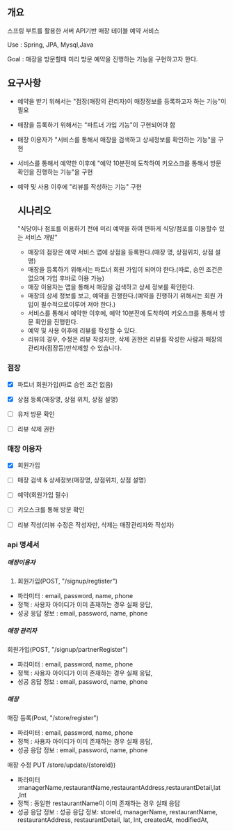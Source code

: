 ## 개요
스프링 부트를 활용한 서버 API기반 매장 테이블 예약 서비스
  

Use : Spring, JPA, Mysql,Java

Goal : 매장을 방문할때 미리 방문 예약을 진행하는 기능을 구현하고자 한다.

## 요구사항 
- 예약을 받기 위해서는 "점장(매장의 관리자)이 매장정보를 등록하고자 하는 기능"이 필요
- 매장을 등록하기 위해서는 "파트너 가입 기능"이 구현되어야 함
- 매장 이용자가 "서비스를 통해서 매장을 검색하고 상세정보를 확인하는 기능"을 구현
- 서비스를 통해서 예약한 이후에 "예약 10분전에 도착하여 키오스크를 통해서 방문 확인을 진행하는 기능"을 구현
- 예약 및 사용 이후에 "리뷰를 작성하는 기능" 구현


  ## 시나리오
  "식당이나 점포를 이용하기 전에 미리 예약을 하여 편하게 식당/점포를 이용할수 있는 서비스 개발"
  
  - 매장의 점장은 예약 서비스 앱에 상점을 등록한다.(매장 명, 상점위치, 상점 설명)
  - 매장을 등록하기 위해서는 파트너 회원 가입이 되어야 한다.(따로, 승인 조건은 없으며 가입 후바로 이용 가능)
  - 매장 이용자는 앱을 통해서 매장을 검색하고 상세 정보를 확인한다.
  - 매장의 상세 정보를 보고, 예약을 진행한다.(예약을 진행하기 위해서는 회원 가입이 필수적으로이루어 져야 한다.)
  - 서비스를 통해서 예약한 이후에, 예약 10분전에 도착하여 키오스크를 통해서 방문 확인을 진행한다.
  - 예약 및 사용 이후에 리뷰를 작성할 수 있다.
  - 리뷰의 경우, 수정은 리뷰 작성자만, 삭제 권한은 리뷰를 작성한 사람과 매장의 관리자(점장등)만삭제할 수 있습니다.
       


### 점장
- [x] 파트너 회원가입(따로 승인 조건 없음)
- [x] 상점 등록(매장명, 상점 위치, 상점 설명)
- [ ] 유저 방문 확인
- [ ] 리뷰 삭제 권한 
 

### 매장 이용자
- [x] 회원가입
- [ ] 매장 검색 & 상세정보(매장명, 상점위치, 상점 설명)
- [ ] 예약(회원가입 필수)
- [ ] 키오스크를 통해 방문 확인
- [ ] 리뷰 작성(리뷰 수정은 작성자만, 삭제는 매장관리자와  작성자)


### api 명세서

##### 매장이용자
1. 회원가입(POST, "/signup/regtister")
  - 파라미터 : email, password, name, phone
  - 정책 : 사용자 아이디가 이미 존재하는 경우 실패 응답,
  - 성공 응답 정보 : email, password, name, phone

##### 매장 관리자
회원가입(POST, "/signup/partnerRegister")
  - 파라미터 : email, password, name, phone
  - 정책 : 사용자 아이디가 이미 존재하는 경우 실패 응답,
  - 성공 응답 정보 : email, password, name, phone

##### 매장
매장 등록(Post, "/store/register")
 - 파라미터 : email, password, name, phone
  - 정책 : 사용자 아이디가 이미 존재하는 경우 실패 응답,
  - 성공 응답 정보 : email, password, name, phone

매장 수정 PUT /store/update/{storeId})
- 파라미터 :managerName,restaurantName,restaurantAddress,restaurantDetail,lat ,lnt
- 정책 : 동일한 restaurantName이 이미 존재하는 경우 실패 응답
- 성공 응답 정보 : 성공 응답 정보: storeId, managerName, restaurantName, restaurantAddress, restaurantDetail, lat, lnt, createdAt, modifiedAt,




 
